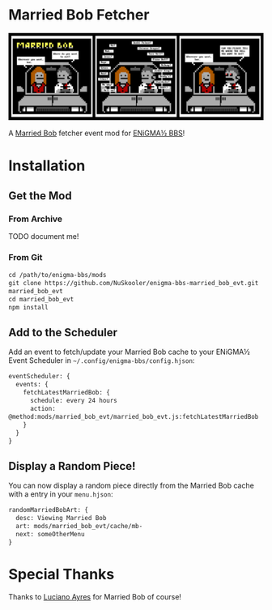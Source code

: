 # Married Bob Fetcher
![Married Bob](https://raw.githubusercontent.com/NuSkooler/enigma-bbs-married_bob_evt/master/mb.png)

A [Married Bob](http://marriedbob.tumblr.com/) fetcher event mod for [ENiGMA½ BBS](https://github.com/NuSkooler/enigma-bbs)!

# Installation
## Get the Mod
### From Archive
TODO document me!

### From Git

    cd /path/to/enigma-bbs/mods
    git clone https://github.com/NuSkooler/enigma-bbs-married_bob_evt.git married_bob_evt
    cd married_bob_evt
    npm install


## Add to the Scheduler
Add an event to fetch/update your Married Bob cache to your ENiGMA½ Event Scheduler in `~/.config/enigma-bbs/config.hjson`:

```hjson
eventScheduler: {
  events: {
    fetchLatestMarriedBob: {
      schedule: every 24 hours
      action: @method:mods/married_bob_evt/married_bob_evt.js:fetchLatestMarriedBob
    }
  }
}
```

## Display a Random Piece!
You can now display a random piece directly from the Married Bob cache with a entry in your `menu.hjson`:

```hjson
randomMarriedBobArt: {
  desc: Viewing Married Bob
  art: mods/married_bob_evt/cache/mb-
  next: someOtherMenu
}
```

# Special Thanks
Thanks to [Luciano Ayres](https://github.com/lucianoayres/married-bob-ansi-art-comic) for Married Bob of course!